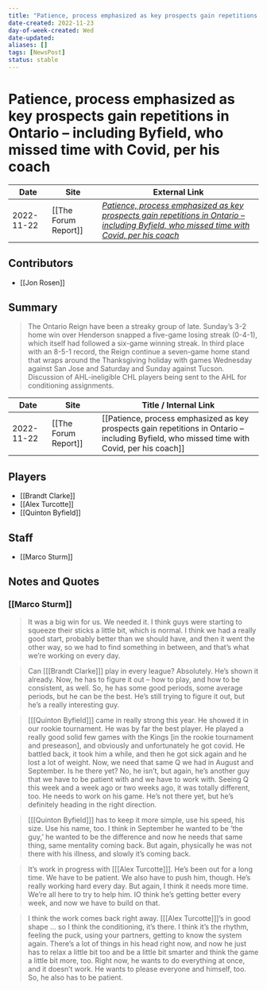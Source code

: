 ```yaml
---
title: "Patience, process emphasized as key prospects gain repetitions in Ontario – including Byfield, who missed time with Covid, per his coach"
date-created: 2022-11-23
day-of-week-created: Wed
date-updated: 
aliases: []
tags: [NewsPost]
status: stable
---
```


# Patience, process emphasized as key prospects gain repetitions in Ontario – including Byfield, who missed time with Covid, per his coach

| Date       | Site                 | External Link                                                                                                                                                                                                                                                                                                 |
| ---------- | -------------------- | ------------------------------------------------------------------------------------------------------------------------------------------------------------------------------------------------------------------------------------------------------------------------------------------------------------- |
| 2022-11-22 | [[The Forum Report]] | [*Patience, process emphasized as key prospects gain repetitions in Ontario – including Byfield, who missed time with Covid, per his coach*](https://theforumreport.com/patience-process-emphasized-as-key-prospects-gain-repetitions-in-ontario-including-byfield-who-missed-time-with-covid-per-his-coach/) |

## Contributors
- [[Jon Rosen]]

## Summary
> The Ontario Reign have been a streaky group of late. Sunday’s 3-2 home win over Henderson snapped a five-game losing streak (0-4-1), which itself had followed a six-game winning streak. In third place with an 8-5-1 record, the Reign continue a seven-game home stand that wraps around the Thanksgiving holiday with games Wednesday against San Jose and Saturday and Sunday against Tucson.
> Discussion of AHL-ineligible CHL players being sent to the AHL for conditioning assignments.

| Date       | Site                 | Title / Internal Link                                                                                                                        |
| ---------- | -------------------- | -------------------------------------------------------------------------------------------------------------------------------------------- |
| 2022-11-22 | [[The Forum Report]] | [[Patience, process emphasized as key prospects gain repetitions in Ontario – including Byfield, who missed time with Covid, per his coach]] |

## Players
- [[Brandt Clarke]]
- [[Alex Turcotte]]
- [[Quinton Byfield]]

## Staff
- [[Marco Sturm]]

## Notes and Quotes
### [[Marco Sturm]]
> It was a big win for us. We needed it. I think guys were starting to squeeze their sticks a little bit, which is normal. I think we had a really good start, probably better than we should have, and then it went the other way, so we had to find something in between, and that’s what we’re working on every day.

> Can \[[[Brandt Clarke]]] play in every league? Absolutely. He’s shown it already. Now, he has to figure it out – how to play, and how to be consistent, as well. So, he has some good periods, some average periods, but he can be the best. He’s still trying to figure it out, but he’s a really interesting guy.

> \[[[Quinton Byfield]]] came in really strong this year. He showed it in our rookie tournament. He was by far the best player. He played a really good solid few games with the Kings \[in the rookie tournament and preseason], and obviously and unfortunately he got covid. He battled back, it took him a while, and then he got sick again and he lost a lot of weight. Now, we need that same Q we had in August and September. Is he there yet? No, he isn’t, but again, he’s another guy that we have to be patient with and we have to work with. Seeing Q this week and a week ago or two weeks ago, it was totally different, too. He needs to work on his game. He’s not there yet, but he’s definitely heading in the right direction.

> \[[[Quinton Byfield]]] has to keep it more simple, use his speed, his size. Use his name, too. I think in September he wanted to be ‘the guy,’ he wanted to be the difference and now he needs that same thing, same mentality coming back. But again, physically he was not there with his illness, and slowly it’s coming back.

> It’s work in progress with \[[[Alex Turcotte]]]. He’s been out for a long time. We have to be patient. We also have to push him, though. He’s really working hard every day. But again, I think it needs more time. We’re all here to try to help him. IO think he’s getting better every week, and now we have to build on that.

>I think the work comes back right away. \[[[Alex Turcotte]]]’s in good shape … so I think the conditioning, it’s there. I think it’s the rhythm, feeling the puck, using your partners, getting to know the system again. There’s a lot of things in his head right now, and now he just has to relax a little bit too and be a little bit smarter and think the game a little bit more, too. Right now, he wants to do everything at once, and it doesn’t work. He wants to please everyone and himself, too. So, he also has to be patient.

